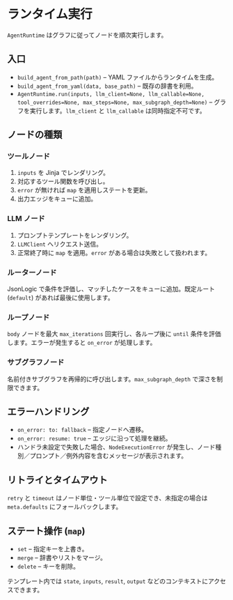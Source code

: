 # ランタイム実行

`AgentRuntime` はグラフに従ってノードを順次実行します。

## 入口

- `build_agent_from_path(path)` – YAML ファイルからランタイムを生成。
- `build_agent_from_yaml(data, base_path)` – 既存の辞書を利用。
- `AgentRuntime.run(inputs, llm_client=None, llm_callable=None, tool_overrides=None, max_steps=None, max_subgraph_depth=None)` – グラフを実行します。`llm_client` と `llm_callable` は同時指定不可です。

## ノードの種類

### ツールノード

1. `inputs` を Jinja でレンダリング。
2. 対応するツール関数を呼び出し。
3. `error` が無ければ `map` を適用しステートを更新。
4. 出力エッジをキューに追加。

### LLM ノード

1. プロンプトテンプレートをレンダリング。
2. `LLMClient` へリクエスト送信。
3. 正常終了時に `map` を適用。`error` がある場合は失敗として扱われます。

### ルーターノード

JsonLogic で条件を評価し、マッチしたケースをキューに追加。既定ルート (`default`) があれば最後に使用します。

### ループノード

`body` ノードを最大 `max_iterations` 回実行し、各ループ後に `until` 条件を評価します。エラーが発生すると `on_error` が処理します。

### サブグラフノード

名前付きサブグラフを再帰的に呼び出します。`max_subgraph_depth` で深さを制限できます。

## エラーハンドリング

- `on_error:
    to: fallback` – 指定ノードへ遷移。
- `on_error:
    resume: true` – エッジに沿って処理を継続。
- ハンドラ未設定で失敗した場合、`NodeExecutionError` が発生し、ノード種別／プロンプト／例外内容を含むメッセージが表示されます。

## リトライとタイムアウト

`retry` と `timeout` はノード単位・ツール単位で設定でき、未指定の場合は `meta.defaults` にフォールバックします。

## ステート操作 (`map`)

- `set` – 指定キーを上書き。
- `merge` – 辞書やリストをマージ。
- `delete` – キーを削除。

テンプレート内では `state`, `inputs`, `result`, `output` などのコンテキストにアクセスできます。
